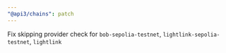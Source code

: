 ```yaml
---
"@api3/chains": patch
---
```


Fix skipping provider check for `bob-sepolia-testnet`, `lightlink-sepolia-testnet`, `lightlink`
